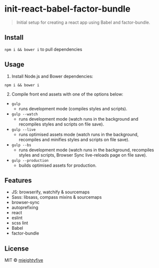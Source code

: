 # init-react-babel-factor-bundle

> Initial setup for creating a react app using Babel and factor-bundle.

## Install

`npm i && bower i` to pull dependencies

## Usage

1. Install Node.js and Bower dependencies:

`npm i && bower i`

2. Compile front end assets with one of the options below:

* `gulp`
    - runs development mode (compiles styles and scripts).
* `gulp --watch`
    - runs development mode (watch runs in the background and recompiles styles and scripts on file save).
* `gulp --live`
    - runs optimised assets mode (watch runs in the background, recompiles and minifies styles and scripts on file save).
* `gulp --bs`
    - runs development mode (watch runs in the background, recompiles styles and scripts, Browser Sync live-reloads page on file save).
* `gulp --production`
    - builds optimised assets for production.

## Features
- JS: browserify, watchify & sourcemaps
- Sass: libsass, compass mixins & sourcemaps
- browser-sync
- autoprefixing
- react
- eslint
- scss lint
- Babel
- factor-bundle

## License

MIT © [mjeightyfive](http://twitter.com/mjeightyfive)
